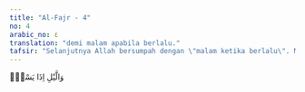 ```yaml
---
title: "Al-Fajr - 4"
no: 4
arabic_no: ٤
translation: "demi malam apabila berlalu."
tafsir: "Selanjutnya Allah bersumpah dengan \"malam ketika berlalu\". Malam yang dimaksud adalah malam ketika jamaah haji sudah berlalu dari 'Arafah dan singgah di Muzdalifah dalam perjalanan menuju Mina dalam pelaksanaan ibadah haji.\n\nDemikianlah Allah bersumpah dengan hari-hari dalam pelaksanaan ibadah haji untuk menunjukkan bahwa ibadah haji itu besar maknanya dalam pandangan Allah. Hal itu karena ibadah haji itu mengingatkan manusia tentang adanya kematian. Dengan ingat kematian, manusia diharapkan beriman dan berbuat baik.\n\nAyat ini juga bisa ditafsirkan bahwa Allah bersumpah dengan hari-hari yang terus silih berganti untuk menunjukkan bahwa Allah Mahakuasa memelihara dan mengelola alam. Bila sudah tiba waktunya, yaitu hari Kiamat, Ia Mahakuasa pula menghancurkannya dan menghidupkannya kembali"
---
```

وَالَّيْلِ اِذَا يَسْرِۚ